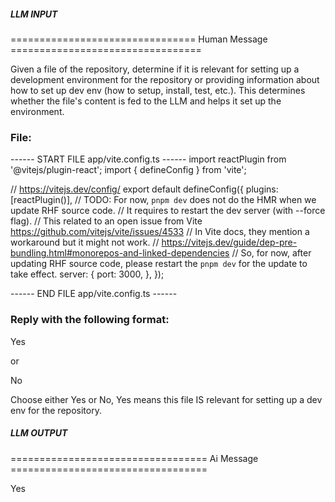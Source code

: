 ##### LLM INPUT #####
================================ Human Message =================================

Given a file of the repository, determine if it is relevant for setting up a development environment for the repository or providing information about how to set up dev env (how to setup, install, test, etc.). This determines whether the file's content is fed to the LLM and helps it set up the environment.

### File:
------ START FILE app/vite.config.ts ------
import reactPlugin from '@vitejs/plugin-react';
import { defineConfig } from 'vite';

// https://vitejs.dev/config/
export default defineConfig({
  plugins: [reactPlugin()],
  // TODO: For now, `pnpm dev` does not do the HMR when we update RHF source code.
  // It requires to restart the dev server (with --force flag).
  // This related to an open issue from Vite https://github.com/vitejs/vite/issues/4533
  // In Vite docs, they mention a workaround but it might not work.
  // https://vitejs.dev/guide/dep-pre-bundling.html#monorepos-and-linked-dependencies
  // So, for now, after updating RHF source code, please restart the `pnpm dev` for the update to take effect.
  server: {
    port: 3000,
  },
});

------ END FILE app/vite.config.ts ------

### Reply with the following format:

<rel>Yes</rel>

or

<rel>No</rel>

Choose either Yes or No, Yes means this file IS relevant for setting up a dev env for the repository.

##### LLM OUTPUT #####
================================== Ai Message ==================================

<rel>Yes</rel>